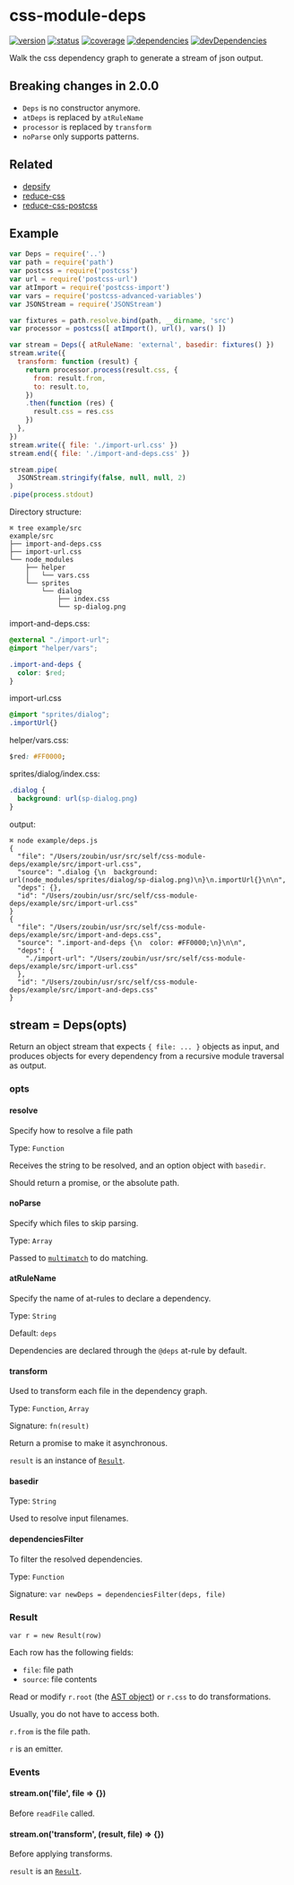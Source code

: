 # css-module-deps
[![version](https://img.shields.io/npm/v/css-module-deps.svg)](https://www.npmjs.org/package/css-module-deps)
[![status](https://travis-ci.org/zoubin/css-module-deps.svg?branch=master)](https://travis-ci.org/zoubin/css-module-deps)
[![coverage](https://img.shields.io/coveralls/zoubin/css-module-deps.svg)](https://coveralls.io/github/zoubin/css-module-deps)
[![dependencies](https://david-dm.org/zoubin/css-module-deps.svg)](https://david-dm.org/zoubin/css-module-deps)
[![devDependencies](https://david-dm.org/zoubin/css-module-deps/dev-status.svg)](https://david-dm.org/zoubin/css-module-deps#info=devDependencies)

Walk the css dependency graph to generate a stream of json output.

## Breaking changes in 2.0.0

* `Deps` is no constructor anymore.
* `atDeps` is replaced by `atRuleName`
* `processor` is replaced by `transform`
* `noParse` only supports patterns.

## Related
* [depsify](https://github.com/zoubin/depsify)
* [reduce-css](https://github.com/zoubin/reduce-css)
* [reduce-css-postcss](https://github.com/zoubin/reduce-css-postcss)

## Example

```javascript
var Deps = require('..')
var path = require('path')
var postcss = require('postcss')
var url = require('postcss-url')
var atImport = require('postcss-import')
var vars = require('postcss-advanced-variables')
var JSONStream = require('JSONStream')

var fixtures = path.resolve.bind(path, __dirname, 'src')
var processor = postcss([ atImport(), url(), vars() ])

var stream = Deps({ atRuleName: 'external', basedir: fixtures() })
stream.write({
  transform: function (result) {
    return processor.process(result.css, {
      from: result.from,
      to: result.to,
    })
    .then(function (res) {
      result.css = res.css
    })
  },
})
stream.write({ file: './import-url.css' })
stream.end({ file: './import-and-deps.css' })

stream.pipe(
  JSONStream.stringify(false, null, null, 2)
)
.pipe(process.stdout)

```

Directory structure:

```
⌘ tree example/src
example/src
├── import-and-deps.css
├── import-url.css
└── node_modules
    ├── helper
    │   └── vars.css
    └── sprites
        └── dialog
            ├── index.css
            └── sp-dialog.png
```

import-and-deps.css:
```css
@external "./import-url";
@import "helper/vars";

.import-and-deps {
  color: $red;
}

```

import-url.css
```css
@import "sprites/dialog";
.importUrl{}

```

helper/vars.css:
```css
$red: #FF0000;

```

sprites/dialog/index.css:
```css
.dialog {
  background: url(sp-dialog.png)
}

```

output:

```
⌘ node example/deps.js
{
  "file": "/Users/zoubin/usr/src/self/css-module-deps/example/src/import-url.css",
  "source": ".dialog {\n  background: url(node_modules/sprites/dialog/sp-dialog.png)\n}\n.importUrl{}\n\n",
  "deps": {},
  "id": "/Users/zoubin/usr/src/self/css-module-deps/example/src/import-url.css"
}
{
  "file": "/Users/zoubin/usr/src/self/css-module-deps/example/src/import-and-deps.css",
  "source": ".import-and-deps {\n  color: #FF0000;\n}\n\n",
  "deps": {
    "./import-url": "/Users/zoubin/usr/src/self/css-module-deps/example/src/import-url.css"
  },
  "id": "/Users/zoubin/usr/src/self/css-module-deps/example/src/import-and-deps.css"
}

```

## stream = Deps(opts)

Return an object stream that expects `{ file: ... }` objects as input,
and produces objects for every dependency from a recursive module traversal as output.

### opts

#### resolve
Specify how to resolve a file path

Type: `Function`

Receives the string to be resolved, and an option object with `basedir`.

Should return a promise, or the absolute path.


#### noParse
Specify which files to skip parsing.

Type: `Array`

Passed to [`multimatch`](https://github.com/sindresorhus/multimatch) to do matching.

#### atRuleName
Specify the name of at-rules to declare a dependency.

Type: `String`

Default: `deps`

Dependencies are declared through the `@deps` at-rule by default.

#### transform
Used to transform each file in the dependency graph.

Type: `Function`, `Array`

Signature: `fn(result)`

Return a promise to make it asynchronous.

`result` is an instance of [`Result`](#result).

#### basedir

Type: `String`

Used to resolve input filenames.

#### dependenciesFilter
To filter the resolved dependencies.

Type: `Function`

Signature: `var newDeps = dependenciesFilter(deps, file)`


### Result

`var r = new Result(row)`

Each row has the following fields:

* `file`: file path
* `source`: file contents

Read or modify `r.root` (the [AST object](https://github.com/postcss/postcss/blob/master/docs/api.md#root-node))
or `r.css` to do transformations.

Usually, you do not have to access both.

`r.from` is the file path.

`r` is an emitter.

### Events

#### stream.on('file', file => {})
Before `readFile` called.

#### stream.on('transform', (result, file) => {})
Before applying transforms.

`result` is an [`Result`](#result).

